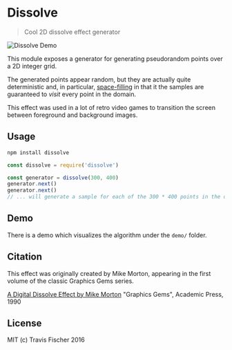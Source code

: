 # Dissolve

> Cool 2D dissolve effect generator

![Dissolve Demo](https://raw.github.com/fisch0920/dissolve/master/demo/demo.gif)

This module exposes a generator for generating pseudorandom points over a 2D integer grid.

The generated points appear random, but they are actually quite deterministic and, in particular, [space-filling](https://www.wikiwand.com/en/Space-filling_curve) in that it the samples are guaranteed to *visit* every point in the domain.

This effect was used in a lot of retro video games to transition the screen between foreground and background images.

## Usage

```bash
npm install dissolve
```

```javascript
const dissolve = require('dissolve')

const generator = dissolve(300, 400)
generator.next()
generator.next()
// ... will generate a sample for each of the 300 * 400 points in the domain
```

## Demo

There is a demo which visualizes the algorithm under the `demo/` folder.

## Citation

This effect was originally created by Mike Morton, appearing in the first volume of the classic Graphics Gems series.

[A Digital Dissolve Effect by Mike Morton](http://dl.acm.org/citation.cfm?id=90821)
"Graphics Gems", Academic Press, 1990

## License

MIT (c) Travis Fischer 2016
